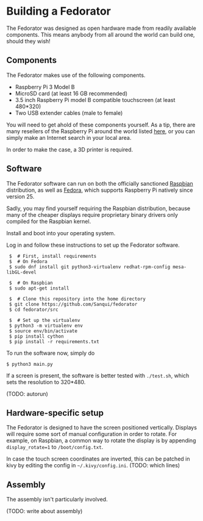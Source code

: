 # Building a Fedorator

The Fedorator was designed as open hardware made from readily available
components.  This means anybody from all around the world can build one, should they wish!

## Components

The Fedorator makes use of the following components.

 * Raspberry Pi 3 Model B
 * MicroSD card (at least 16 GB recommended)
 * 3.5 inch Raspberry Pi model B compatible touchscreen (at least 480*320)
 * Two USB extender cables (male to female)

You will need to get ahold of these components yourself.  As a tip, there
are many resellers of the Raspberry Pi around the world listed
[here](http://farnell.com/raspberrypi-consumer/approved-retailers.php), or
you can simply make an Internet search in your local area.

In order to make the case, a 3D printer is required.

## Software

The Fedorator software can run on both the officially sanctioned [Raspbian](https://www.raspberrypi.org/downloads/raspbian/)
distribution, as well as [Fedora](https://getfedora.org/), which supports
Raspberry Pi natively since version 25.

Sadly, you may find yourself requiring the Raspbian distribution, because
many of the cheaper displays require proprietary binary drivers only compiled
for the Raspbian kernel.

Install and boot into your operating system.

Log in and follow these instructions to set up the Fedorator software.

     $  # First, install requirements
     $  # On Fedora
     $ sudo dnf install git python3-virtualenv redhat-rpm-config mesa-libGL-devel
     
     $  # On Raspbian
     $ sudo apt-get install
     
     $  # Clone this repository into the home directory
     $ git clone https://github.com/Sanqui/fedorator
     $ cd fedorator/src
     
     $  # Set up the virtualenv
     $ python3 -m virtualenv env
     $ source env/bin/activate
     $ pip install cython
     $ pip install -r requirements.txt

To run the software now, simply do

    $ python3 main.py
    
If a screen is present, the software is better tested with `./test.sh`, which sets
the resolution to 320*480.

(TODO: autorun)

## Hardware-specific setup

The Fedorator is designed to have the screen positioned vertically.  Displays will
require some sort of manual configuration in order to rotate.  For example, on
Raspbian, a common way to rotate the display is by appending `display_rotate=1` to
`/boot/config.txt`.

In case the touch screen coordinates are inverted, this can be patched in kivy by
editing the config in `~/.kivy/config.ini`.  (TODO: which lines)

## Assembly

The assembly isn't particularly involved.

(TODO: write about assembly)
